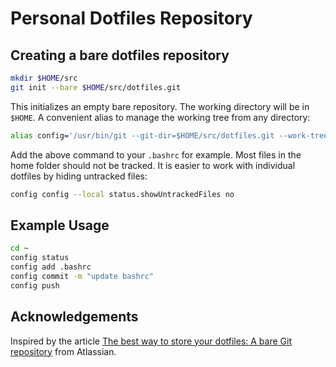 # Personal Dotfiles Repository


## Creating a bare dotfiles repository

```bash
mkdir $HOME/src
git init --bare $HOME/src/dotfiles.git
``` 
This initializes an empty bare repository. The working directory will be in `$HOME`.
A convenient alias to manage the working tree from any directory:
```bash
alias config='/usr/bin/git --git-dir=$HOME/src/dotfiles.git --work-tree=$HOME'
```
Add the above command to your `.bashrc` for example.
Most files in the home folder should not be tracked. It is easier to work with individual dotfiles by hiding untracked files:
```bash
config config --local status.showUntrackedFiles no
```

## Example Usage

```bash
cd ~
config status
config add .bashrc
config commit -m "update bashrc"
config push
```

## Acknowledgements

Inspired by the article [The best way to store your dotfiles: A bare Git repository](https://www.atlassian.com/git/tutorials/dotfiles) from Atlassian.

